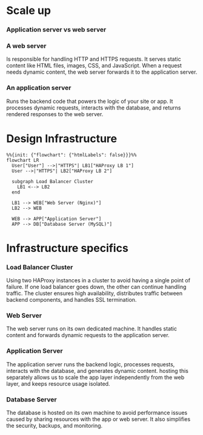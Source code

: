 # Scale up

### Application server vs web server

### A web server
Is responsible for handling HTTP and HTTPS requests. It serves static content like HTML files, images, CSS, and JavaScript. When a request needs dynamic content, the web server forwards it to the application server.

### An application server
 Runs the backend code that powers the logic of your site or app. It processes dynamic requests, interacts with the database, and returns rendered responses to the web server.

# Design Infrastructure
```mermaid
%%{init: {"flowchart": {"htmlLabels": false}}}%%
flowchart LR
  User["User"] -->|"HTTPS"| LB1["HAProxy LB 1"]
  User -->|"HTTPS"| LB2["HAProxy LB 2"]

  subgraph Load Balancer Cluster
    LB1 <--> LB2
  end

  LB1 --> WEB["Web Server (Nginx)"]
  LB2 --> WEB

  WEB --> APP["Application Server"]
  APP --> DB["Database Server (MySQL)"]
```
# Infrastructure specifics

### Load Balancer Cluster

Using two HAProxy instances in a cluster to avoid having a single point of failure. If one load balancer goes down, the other can continue handling traffic. The cluster ensures high availability, distributes traffic between backend components, and handles SSL termination.

### Web Server

The web server runs on its own dedicated machine. It handles static content and forwards dynamic requests to the application server.
### Application Server

The application server runs the backend logic, processes requests, interacts with the database, and generates dynamic content. hosting this separately allows us to scale the app layer independently from the web layer, and keeps resource usage isolated.

### Database Server

The database is hosted on its own machine to avoid performance issues caused by sharing resources with the app or web server. It also simplifies the security, backups, and monitoring.
